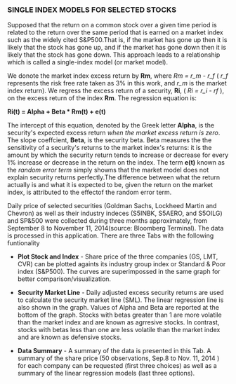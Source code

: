 ### SINGLE INDEX MODELS FOR SELECTED STOCKS

Supposed that the return on a common stock over a given time period is related to the return over the same period that is earned on a market index such as the widely cited S&P500.That is, if the market has gone up then it is likely that the stock has gone up, and if the market has gone down then it is likely that the stock has gone down. This approach leads to a relationship which is called a single-index model (or market model).

We donote the market index excess return by **Rm**, where *Rm = r_m - r_f* ( *r_f* represents the risk free rate taken as 3% in this work, and *r_m* is the market index return). We regress the excess return of a security, **Ri**, ( *Ri = r_i - rf* ), on the excess return of the index **Rm**. The regression equation is:

**Ri(t) = Alpha + Beta * Rm(t) + e(t)**

The intercept of this equation, denoted by the Greek letter **Alpha**, is the security's expected excess return *when the market excess return is zero*. The slope coeffcient, **Beta**, is the security beta. Beta measures the the sensitivity of a security's returns to the market index's returns: it is the amount by which the security return tends to increase or decrease for every 1% increase or decrease in the return on the index. The term **e(t)** known as the *random error term* simply showns that the market model does not explain security returns perfectly.The difference between what the return actually is and what it is expected to be, given the return on the market index, is attributed to the effectof the random error term.

Daily price of selected securities (Goldman Sachs, Lockheed Martin and Chevron) as well as their industry indeces (S5INBK, S5AERO, and S5OILG) and SP&500 were collected during three months approximately, from September 8 to November 11, 2014(source: Bloomberg Terminal). The data is processed in this application. There are three Tabs with the following funtionality   

* **Plot Stock and Index** - Share price of the three companies (GS, LMT, CVR) can be plotted againts its industry group index or Standard & Poor index (S&P500). The curves are superimpossed in the same graph for better comparison/visualization.

* **Security Market Line** - Daily adjusted excess security returns are used to calculate the security market line (SML). The linear regression line is also shown in the graph. Values of Alpha and Beta are reported at the bottom of the graph. Stocks with betas greater than 1 are more volatile than the market index and are known as agrresive stocks. In contrast, stocks with betas less than one are less volatile than the market index and are known as defensive stocks.

* **Data Summary** - A summary of the data is presented in this Tab. A summary of the share price (50 observations, Sep.8 to Nov. 11, 2014 ) for each company can be requested (first three choices) as well as a summary of the linear regression models (last three options).
